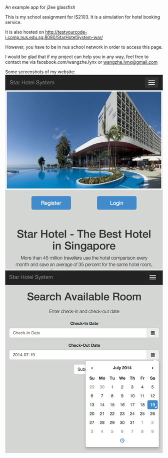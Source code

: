 An example app for j2ee glassfish

This is my school assignment for IS2103. It is a simulation for hotel booking service.

It is also hosted on http://testyourcode-i.comp.nus.edu.sg:8080/StarHotelSystem-war/

However, you have to be in nus school network in order to access this page.

I would be glad that if my project can help you in any way, feel free to contact me via facebook.com/wangzhe.lynx or wangzhe.lynx@gmail.com

Some screenshots of my website:
![img1](img/img1.png "Image 1")
![img2](img/img2.png "Image 2")
